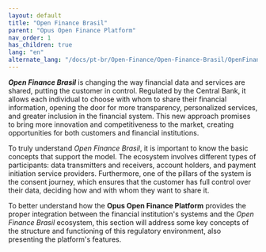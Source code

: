```yaml
---
layout: default
title: "Open Finance Brasil"
parent: "Opus Open Finance Platform"
nav_order: 1
has_children: true
lang: "en"
alternate_lang: "/docs/pt-br/Open-Finance/Open-Finance-Brasil/OpenFinanceBrasil/"
---
```


***Open Finance Brasil*** is changing the way financial data and services are shared, putting the customer in control. Regulated by the Central Bank, it allows each individual to choose with whom to share their financial information, opening the door for more transparency, personalized services, and greater inclusion in the financial system. This new approach promises to bring more innovation and competitiveness to the market, creating opportunities for both customers and financial institutions.

To truly understand *Open Finance Brasil*, it is important to know the basic concepts that support the model. The ecosystem involves different types of participants: data transmitters and receivers, account holders, and payment initiation service providers. Furthermore, one of the pillars of the system is the consent journey, which ensures that the customer has full control over their data, deciding how and with whom they want to share it.

To better understand how the **Opus Open Finance Platform** provides the proper integration between the financial institution's systems and the *Open Finance Brasil* ecosystem, this section will address some key concepts of the structure and functioning of this regulatory environment, also presenting the platform's features.
